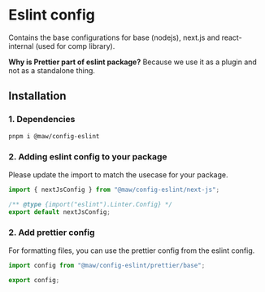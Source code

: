 # Eslint config

Contains the base configurations for base (nodejs), next.js and react-internal (used for comp library).

**Why is Prettier part of eslint package?** Because we use it as a plugin and not as a standalone thing.

## Installation

### 1. Dependencies

```bash
pnpm i @maw/config-eslint
```

### 2. Adding eslint config to your package

Please update the import to match the usecase for your package.

```javascript
import { nextJsConfig } from "@maw/config-eslint/next-js";

/** @type {import("eslint").Linter.Config} */
export default nextJsConfig;
```

### 2. Add prettier config

For formatting files, you can use the prettier config from the eslint config.

```javascript
import config from "@maw/config-eslint/prettier/base";

export config;
```
